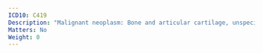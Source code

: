```yaml
---
ICD10: C419
Description: "Malignant neoplasm: Bone and articular cartilage, unspecified"
Matters: No
Weight: 0
---
```

